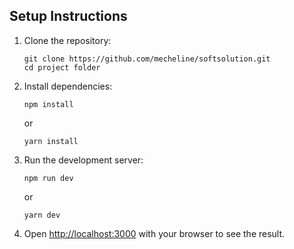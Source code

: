 ## Setup Instructions

1. Clone the repository:

   ```
   git clone https://github.com/mecheline/softsolution.git
   cd project folder
   ```

2. Install dependencies:

   ```
   npm install
   ```

   or

   ```
   yarn install
   ```

3. Run the development server:

   ```
   npm run dev
   ```

   or

   ```
   yarn dev
   ```

4. Open [http://localhost:3000](http://localhost:3000) with your browser to see the result.
